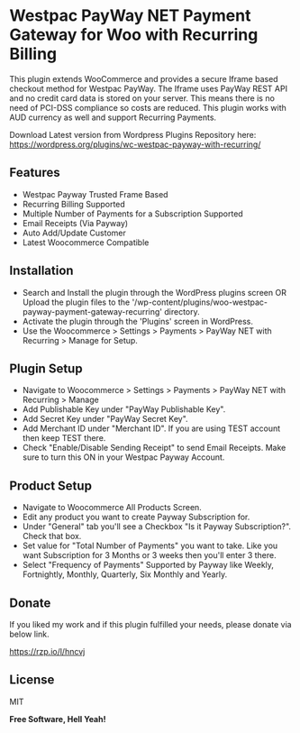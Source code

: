 # Westpac PayWay NET Payment Gateway for Woo with Recurring Billing

This plugin extends WooCommerce and provides a secure Iframe based checkout method for Westpac PayWay. The Iframe uses PayWay REST API and no credit card data is stored on your server. This means there is no need of PCI-DSS compliance so costs are reduced. This plugin works with AUD currency as well and support Recurring Payments.

Download Latest version from Wordpress Plugins Repository here: https://wordpress.org/plugins/wc-westpac-payway-with-recurring/


## Features
- Westpac Payway Trusted Frame Based
- Recurring Billing Supported
- Multiple Number of Payments for a Subscription Supported
- Email Receipts (Via Payway)
- Auto Add/Update Customer
- Latest Woocommerce Compatible

## Installation

- Search and Install the plugin through the WordPress plugins screen OR Upload the plugin files to the '/wp-content/plugins/woo-westpac-payway-payment-gateway-recurring' directory.
- Activate the plugin through the 'Plugins' screen in WordPress.
- Use the Woocommerce > Settings > Payments > PayWay NET with Recurring > Manage for Setup.


## Plugin Setup
- Navigate to Woocommerce > Settings > Payments > PayWay NET with Recurring > Manage
- Add Publishable Key under "PayWay Publishable Key".
- Add Secret Key under "PayWay Secret Key".
- Add Merchant ID under "Merchant ID". If you are using TEST account then keep TEST there.
- Check "Enable/Disable Sending Receipt" to send Email Receipts. Make sure to turn this ON in your Westpac Payway Account.

## Product Setup

- Navigate to Woocommerce All Products Screen.
- Edit any product you want to create Payway Subscription for.
- Under "General" tab you'll see a Checkbox "Is it Payway Subscription?". Check that box.
- Set value for "Total Number of Payments" you want to take. Like you want Subscription for 3 Months or 3 weeks then you'll enter 3 there.
- Select "Frequency of Payments" Supported by Payway like Weekly, Fortnightly, Monthly, Quarterly, Six Monthly and Yearly.

## Donate

If you liked my work and if this plugin fulfilled your needs, please donate via below link.

https://rzp.io/l/hncvj

## License

MIT

**Free Software, Hell Yeah!**
